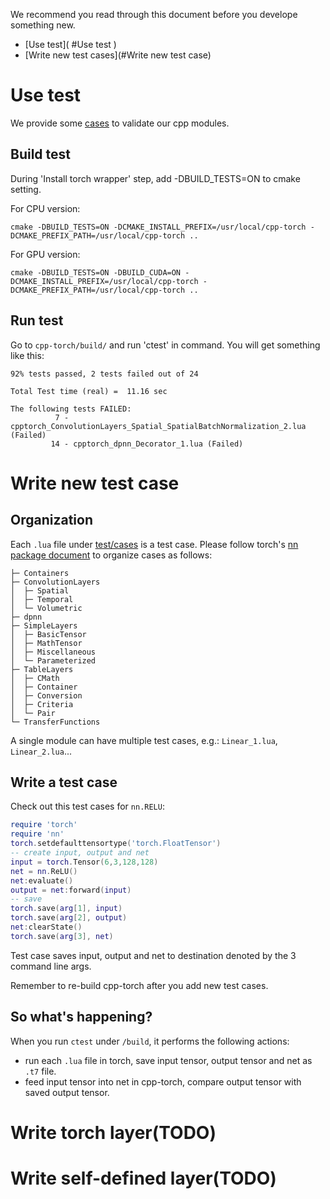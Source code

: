 We recommend you read through this document before you develope something new.
- [Use test]( #Use test )
- [Write new test cases](#Write new test case)

# Use test
We provide some [cases](/test/cases) to validate our cpp modules.

## Build test
During 'Install torch wrapper' step, add -DBUILD_TESTS=ON to cmake setting.

For CPU version:
```
cmake -DBUILD_TESTS=ON -DCMAKE_INSTALL_PREFIX=/usr/local/cpp-torch -DCMAKE_PREFIX_PATH=/usr/local/cpp-torch ..
```

For GPU version:
```
cmake -DBUILD_TESTS=ON -DBUILD_CUDA=ON -DCMAKE_INSTALL_PREFIX=/usr/local/cpp-torch -DCMAKE_PREFIX_PATH=/usr/local/cpp-torch ..
```

## Run test
Go to `cpp-torch/build/` and run 'ctest' in command.
You will get something like this:
```
92% tests passed, 2 tests failed out of 24

Total Test time (real) =  11.16 sec

The following tests FAILED:
          7 - cpptorch_ConvolutionLayers_Spatial_SpatialBatchNormalization_2.lua (Failed)
         14 - cpptorch_dpnn_Decorator_1.lua (Failed)
```

# Write new test case
## Organization
Each `.lua` file under [test/cases](/test/cases) is a test case.
Please follow torch's [nn package document](https://github.com/torch/nn/blob/master/README.md) to organize cases as follows:

```
├─ Containers
├─ ConvolutionLayers
│  ├─ Spatial
│  ├─ Temporal
│  └─ Volumetric
├─ dpnn
├─ SimpleLayers
│  ├─ BasicTensor
│  ├─ MathTensor
│  ├─ Miscellaneous
│  └─ Parameterized
├─ TableLayers
│  ├─ CMath
│  ├─ Container
│  ├─ Conversion
│  ├─ Criteria
│  └─ Pair
└─ TransferFunctions
```
A single module can have multiple test cases, e.g.: `Linear_1.lua`, `Linear_2.lua`...

## Write a test case
Check out this test cases for `nn.RELU`:
```lua
require 'torch'
require 'nn'
torch.setdefaulttensortype('torch.FloatTensor')
-- create input, output and net
input = torch.Tensor(6,3,128,128)
net = nn.ReLU()
net:evaluate()
output = net:forward(input)
-- save
torch.save(arg[1], input)
torch.save(arg[2], output)
net:clearState()
torch.save(arg[3], net)
```
Test case saves input, output and net to destination denoted by the 3 command line args.

Remember to re-build cpp-torch after you add new test cases.

## So what's happening?
When you run `ctest` under `/build`, it performs the following actions:
- run each `.lua` file in torch, save input tensor, output tensor and net as `.t7` file.
- feed input tensor into net in cpp-torch, compare output tensor with saved output tensor.

# Write torch layer(TODO)

# Write self-defined layer(TODO)
